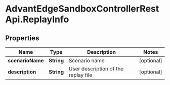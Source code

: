 # AdvantEdgeSandboxControllerRestApi.ReplayInfo

## Properties
Name | Type | Description | Notes
------------ | ------------- | ------------- | -------------
**scenarioName** | **String** | Scenario name | [optional] 
**description** | **String** | User description of the replay file | [optional] 


